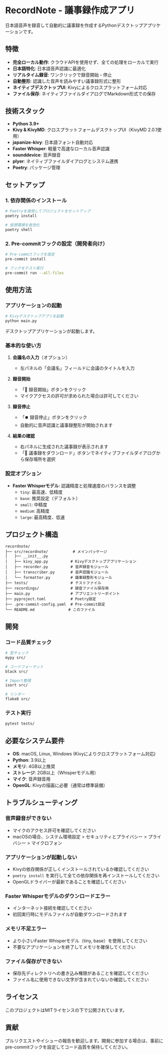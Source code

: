 # RecordNote - 議事録作成アプリ

日本語音声を録音して自動的に議事録を作成するPythonデスクトップアプリケーションです。

## 特徴

- **完全ローカル動作**: クラウドAPIを使用せず、全ての処理をローカルで実行
- **日本語特化**: 日本語音声認識に最適化
- **リアルタイム録音**: ワンクリックで録音開始・停止
- **自動整形**: 認識した音声を読みやすい議事録形式に整形
- **ネイティブデスクトップUI**: Kivyによるクロスプラットフォーム対応
- **ファイル保存**: ネイティブファイルダイアログでMarkdown形式での保存

## 技術スタック

- **Python 3.9+**
- **Kivy & KivyMD**: クロスプラットフォームデスクトップUI（KivyMD 2.0.1使用）
- **japanize-kivy**: 日本語フォント自動対応
- **Faster Whisper**: 軽量で高速なローカル音声認識
- **sounddevice**: 音声録音
- **plyer**: ネイティブファイルダイアログとシステム連携
- **Poetry**: パッケージ管理

## セットアップ

### 1. 依存関係のインストール

```bash
# Poetryを使用してプロジェクトをセットアップ
poetry install

# 仮想環境を有効化
poetry shell
```

### 2. Pre-commitフックの設定（開発者向け）

```bash
# Pre-commitフックを設定
pre-commit install

# フックをテスト実行
pre-commit run --all-files
```

## 使用方法

### アプリケーションの起動

```bash
# Kivyデスクトップアプリを起動
python main.py
```

デスクトップアプリケーションが起動します。

### 基本的な使い方

1. **会議名の入力**（オプション）
   - 左パネルの「会議名」フィールドに会議のタイトルを入力

2. **録音開始**
   - 「🔴 録音開始」ボタンをクリック
   - マイクアクセスの許可が求められた場合は許可してください

3. **録音停止**
   - 「⏹️ 録音停止」ボタンをクリック
   - 自動的に音声認識と議事録整形が開始されます

4. **結果の確認**
   - 右パネルに生成された議事録が表示されます
   - 「📄 議事録をダウンロード」ボタンでネイティブファイルダイアログから保存場所を選択

### 設定オプション

- **Faster Whisperモデル**: 認識精度と処理速度のバランスを調整
  - `tiny`: 最高速、低精度
  - `base`: 推奨設定（デフォルト）
  - `small`: 中精度
  - `medium`: 高精度
  - `large`: 最高精度、低速

## プロジェクト構造

```
recordnote/
├── src/recordnote/           # メインパッケージ
│   ├── __init__.py
│   ├── kivy_app.py          # Kivyデスクトップアプリケーション
│   ├── recorder.py          # 音声録音モジュール
│   ├── transcriber.py       # 音声認識モジュール
│   └── formatter.py         # 議事録整形モジュール
├── tests/                   # テストファイル
├── recordings/              # 録音ファイル保存用
├── main.py                  # アプリエントリーポイント
├── pyproject.toml           # Poetry設定
├── .pre-commit-config.yaml  # Pre-commit設定
└── README.md               # このファイル
```

## 開発

### コード品質チェック

```bash
# 型チェック
mypy src/

# コードフォーマット
black src/

# Import整理
isort src/

# リンター
flake8 src/
```

### テスト実行

```bash
pytest tests/
```

## 必要なシステム要件

- **OS**: macOS, Linux, Windows (Kivyによりクロスプラットフォーム対応)
- **Python**: 3.9以上
- **メモリ**: 4GB以上推奨
- **ストレージ**: 2GB以上（Whisperモデル用）
- **マイク**: 音声録音用
- **OpenGL**: Kivyの描画に必要（通常は標準装備）

## トラブルシューティング

### 音声録音ができない

- マイクのアクセス許可を確認してください
- macOSの場合、システム環境設定 > セキュリティとプライバシー > プライバシー > マイクロフォン

### アプリケーションが起動しない

- Kivyの依存関係が正しくインストールされているか確認してください
- `poetry install` を実行して全ての依存関係を再インストールしてください
- OpenGLドライバーが最新であることを確認してください

### Faster Whisperモデルのダウンロードエラー

- インターネット接続を確認してください
- 初回実行時にモデルファイルが自動ダウンロードされます

### メモリ不足エラー

- より小さいFaster Whisperモデル（tiny, base）を使用してください
- 不要なアプリケーションを終了してメモリを確保してください

### ファイル保存ができない

- 保存先ディレクトリへの書き込み権限があることを確認してください
- ファイル名に使用できない文字が含まれていないか確認してください

## ライセンス

このプロジェクトはMITライセンスの下で公開されています。

## 貢献

プルリクエストやイシューの報告を歓迎します。開発に参加する場合は、事前にpre-commitフックを設定してコード品質を保持してください。